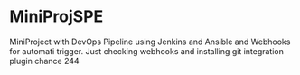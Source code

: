 # MiniProjSPE
MiniProject with DevOps Pipeline using Jenkins and Ansible and Webhooks for automati trigger.
Just checking webhooks and installing git integration plugin chance 244
